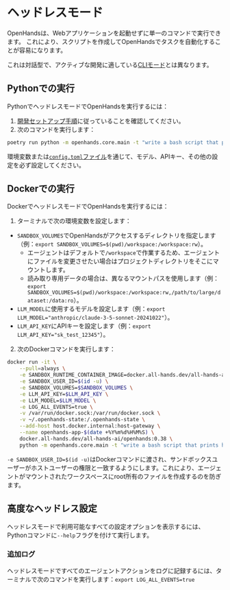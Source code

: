 # ヘッドレスモード

OpenHandsは、Webアプリケーションを起動せずに単一のコマンドで実行できます。
これにより、スクリプトを作成してOpenHandsでタスクを自動化することが容易になります。

これは対話型で、アクティブな開発に適している[CLIモード](cli-mode)とは異なります。

## Pythonでの実行

PythonでヘッドレスモードでOpenHandsを実行するには：
1. [開発セットアップ手順](https://github.com/All-Hands-AI/OpenHands/blob/main/Development.md)に従っていることを確認してください。
2. 次のコマンドを実行します：
```bash
poetry run python -m openhands.core.main -t "write a bash script that prints hi"
```

環境変数または[`config.toml`ファイル](https://github.com/All-Hands-AI/OpenHands/blob/main/config.template.toml)を通じて、モデル、APIキー、その他の設定を必ず設定してください。

## Dockerでの実行

DockerでヘッドレスモードでOpenHandsを実行するには：

1. ターミナルで次の環境変数を設定します：

- `SANDBOX_VOLUMES`でOpenHandsがアクセスするディレクトリを指定します（例：`export SANDBOX_VOLUMES=$(pwd)/workspace:/workspace:rw`）。
  - エージェントはデフォルトで`/workspace`で作業するため、エージェントにファイルを変更させたい場合はプロジェクトディレクトリをそこにマウントします。
  - 読み取り専用データの場合は、異なるマウントパスを使用します（例：`export SANDBOX_VOLUMES=$(pwd)/workspace:/workspace:rw,/path/to/large/dataset:/data:ro`）。
- `LLM_MODEL`に使用するモデルを設定します（例：`export LLM_MODEL="anthropic/claude-3-5-sonnet-20241022"`）。
- `LLM_API_KEY`にAPIキーを設定します（例：`export LLM_API_KEY="sk_test_12345"`）。

2. 次のDockerコマンドを実行します：

```bash
docker run -it \
    --pull=always \
    -e SANDBOX_RUNTIME_CONTAINER_IMAGE=docker.all-hands.dev/all-hands-ai/runtime:0.38-nikolaik \
    -e SANDBOX_USER_ID=$(id -u) \
    -e SANDBOX_VOLUMES=$SANDBOX_VOLUMES \
    -e LLM_API_KEY=$LLM_API_KEY \
    -e LLM_MODEL=$LLM_MODEL \
    -e LOG_ALL_EVENTS=true \
    -v /var/run/docker.sock:/var/run/docker.sock \
    -v ~/.openhands-state:/.openhands-state \
    --add-host host.docker.internal:host-gateway \
    --name openhands-app-$(date +%Y%m%d%H%M%S) \
    docker.all-hands.dev/all-hands-ai/openhands:0.38 \
    python -m openhands.core.main -t "write a bash script that prints hi"
```

`-e SANDBOX_USER_ID=$(id -u)`はDockerコマンドに渡され、サンドボックスユーザーがホストユーザーの権限と一致するようにします。これにより、エージェントがマウントされたワークスペースにroot所有のファイルを作成するのを防ぎます。

## 高度なヘッドレス設定

ヘッドレスモードで利用可能なすべての設定オプションを表示するには、Pythonコマンドに`--help`フラグを付けて実行します。

### 追加ログ

ヘッドレスモードですべてのエージェントアクションをログに記録するには、ターミナルで次のコマンドを実行します：`export LOG_ALL_EVENTS=true`
